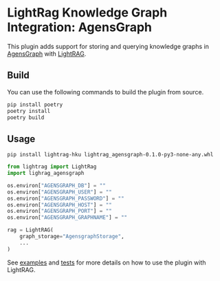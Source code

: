 # LightRag Knowledge Graph Integration: AgensGraph

This plugin adds support for storing and querying knowledge graphs in [AgensGraph](https://github.com/skaiworldwide-oss/agensgraph) with [LightRAG](https://lightrag.github.io/).

## Build

You can use the following commands to build the plugin from source.

```bash
pip install poetry
poetry install
poetry build
```

## Usage

```
pip install lightrag-hku lightrag_agensgraph-0.1.0-py3-none-any.whl
```

```python
from lightrag import LightRag
import lighrag_agensgraph

os.environ["AGENSGRAPH_DB"] = ""
os.environ["AGENSGRAPH_USER"] = ""
os.environ["AGENSGRAPH_PASSWORD"] = ""
os.environ["AGENSGRAPH_HOST"] = ""
os.environ["AGENSGRAPH_PORT"] = ""
os.environ["AGENSGRAPH_GRAPHNAME"] = ""

rag = LightRAG(
    graph_storage="AgensgraphStorage",
    ...
)
```

See [examples](./examples/) and [tests](./tests/) for more details on how to use the plugin with LightRAG.
